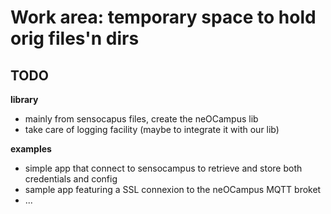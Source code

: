 # Work area: temporary space to hold orig files'n dirs #

## TODO ##
**library**
  - mainly from sensocapus files, create the neOCampus lib
  - take care of logging facility (maybe to integrate it with our lib)

**examples**
  - simple app that connect to sensocampus to retrieve and store both credentials and config
  - sample app featuring a SSL connexion to the neOCampus MQTT broket
  - ...

